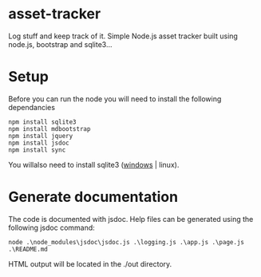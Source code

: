 # asset-tracker
Log stuff and keep track of it. Simple Node.js asset tracker built using node.js, bootstrap and sqlite3...
# Setup
Before you can run the node you will need to install the following dependancies
```
npm install sqlite3
npm install mdbootstrap
npm install jquery
npm install jsdoc
npm install sync
```
You willalso need to install sqlite3 ([windows](http://www.sqlite.org/download.html) | linux).
# Generate documentation
The code is documented with jsdoc. Help files can be generated using the following jsdoc command:
``` 
node .\node_modules\jsdoc\jsdoc.js .\logging.js .\app.js .\page.js .\README.md
```
HTML output will be located in the ./out directory.
